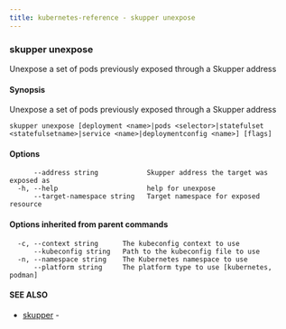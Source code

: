 ```yaml
---
title: kubernetes-reference - skupper unexpose
---
```

### skupper unexpose

Unexpose a set of pods previously exposed through a Skupper address

#### Synopsis

Unexpose a set of pods previously exposed through a Skupper address

```
skupper unexpose [deployment <name>|pods <selector>|statefulset <statefulsetname>|service <name>|deploymentconfig <name>] [flags]
```

#### Options

```
      --address string            Skupper address the target was exposed as
  -h, --help                      help for unexpose
      --target-namespace string   Target namespace for exposed resource
```

#### Options inherited from parent commands

```
  -c, --context string      The kubeconfig context to use
      --kubeconfig string   Path to the kubeconfig file to use
  -n, --namespace string    The Kubernetes namespace to use
      --platform string     The platform type to use [kubernetes, podman]
```

#### SEE ALSO

* [skupper](skupper.html)	 - 

<!-- ###### Auto generated by spf13/cobra on 25-Jan-2024
 -->